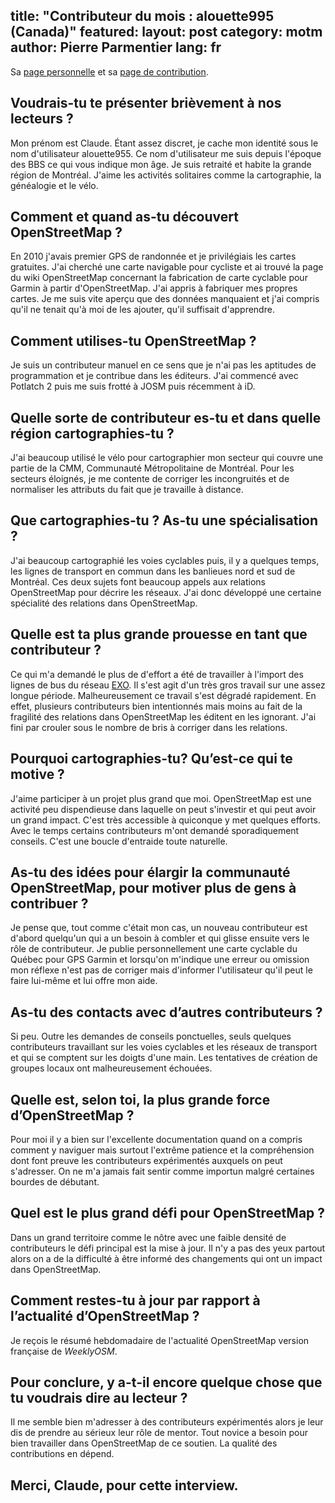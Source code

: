 title: "Contributeur du mois : alouette995 (Canada)"
featured:
layout: post
category: motm
author: Pierre Parmentier
lang: fr
---

Sa [page personnelle](https://www.openstreetmap.org/user/alouette995) et sa [page de contribution](https://hdyc.neis-one.org/?alouette995).



## Voudrais-tu te présenter brièvement à nos lecteurs ?
Mon prénom est Claude. Étant assez discret, je cache mon identité sous le nom d'utilisateur alouette955. Ce nom d'utilisateur me suis depuis l'époque des BBS ce qui vous indique mon âge. Je suis retraité et habite la grande région de Montréal. J'aime les activités solitaires comme la cartographie, la généalogie et le vélo.

## Comment et quand as-tu découvert OpenStreetMap ?
En 2010 j'avais premier GPS de randonnée et je privilégiais les cartes gratuites. J'ai cherché une carte navigable pour cycliste et ai trouvé la page du wiki OpenStreetMap concernant la fabrication de carte cyclable pour Garmin à partir d'OpenStreetMap. J'ai appris à fabriquer mes propres cartes. Je me suis vite aperçu que des données manquaient et j'ai compris qu'il ne tenait qu'à moi de les ajouter, qu'il suffisait d'apprendre. 

## Comment utilises-tu OpenStreetMap ?
Je suis un contributeur manuel en ce sens que je n'ai pas les aptitudes de programmation et je contribue dans les éditeurs. J'ai commencé avec Potlatch 2 puis me suis frotté à JOSM puis récemment à iD. 

## Quelle sorte de contributeur es-tu et dans quelle région cartographies-tu ?
J'ai beaucoup utilisé le vélo pour cartographier mon secteur qui couvre une partie de la CMM, Communauté Métropolitaine de Montréal. Pour les secteurs éloignés, je me contente de corriger les incongruités et de normaliser les attributs du fait que je travaille à distance.

## Que cartographies-tu ? As-tu une spécialisation ?
J'ai beaucoup cartographié les voies cyclables puis, il y a quelques temps, les lignes de transport en commun dans les banlieues nord et sud de Montréal. Ces deux sujets font beaucoup appels aux relations OpenStreetMap pour décrire les réseaux. J'ai donc développé une certaine spécialité des relations dans OpenStreetMap.

## Quelle est ta plus grande prouesse en tant que contributeur ?
Ce qui m'a demandé le plus de d'effort a été de travailler à l'import des lignes de bus du réseau [EXO](https://exo.quebec/fr). Il s'est agit d'un très gros travail sur une assez longue période. Malheureusement ce travail s'est dégradé rapidement. En effet, plusieurs contributeurs bien intentionnés mais moins au fait de la fragilité des relations dans OpenStreetMap les éditent en les ignorant. J'ai fini par crouler sous le nombre de bris à corriger dans les relations.

## Pourquoi cartographies-tu? Qu’est-ce qui te motive ?
J'aime participer à un projet plus grand que moi. OpenStreetMap est une activité peu dispendieuse dans laquelle on peut s'investir et qui peut avoir un grand impact. C'est très accessible à quiconque y met quelques efforts. Avec le temps certains contributeurs m'ont demandé sporadiquement conseils. 
C'est une boucle d'entraide toute naturelle.

## As-tu des idées pour élargir la communauté OpenStreetMap, pour motiver plus de gens à contribuer ?
Je pense que, tout comme c'était mon cas, un nouveau contributeur est d'abord quelqu'un qui a un besoin à combler et qui glisse ensuite vers le rôle de contributeur. 
Je publie personnellement une carte cyclable du Québec pour GPS Garmin et lorsqu'on m'indique une erreur ou omission mon réflexe n'est pas de corriger mais 
d'informer l'utilisateur qu'il peut le faire lui-même et lui offre mon aide.

## As-tu des contacts avec d’autres contributeurs ?
Si peu. Outre les demandes de conseils ponctuelles, seuls quelques contributeurs travaillant sur les voies cyclables et les réseaux de transport et qui se comptent sur les doigts d'une main. Les tentatives de création de groupes locaux ont malheureusement échouées.

## Quelle est, selon toi, la plus grande force d’OpenStreetMap ?
Pour moi il y a bien sur l'excellente documentation quand on a compris comment y naviguer mais surtout l'extrême patience et la compréhension dont font preuve les contributeurs expérimentés auxquels on peut s'adresser. On ne m'a jamais fait sentir comme importun malgré certaines bourdes de débutant.

## Quel est le plus grand défi pour OpenStreetMap ?
Dans un grand territoire comme le nôtre avec une faible densité de contributeurs le défi principal est la mise à jour. Il n'y a pas des yeux partout alors on a de la difficulté à être informé des changements qui ont un impact dans OpenStreetMap. 

## Comment restes-tu à jour par rapport à l’actualité d’OpenStreetMap ?
Je reçois le résumé hebdomadaire de l'actualité OpenStreetMap version française de _WeeklyOSM_. 

## Pour conclure, y a-t-il encore quelque chose que tu voudrais dire au lecteur ?
Il me semble bien m'adresser à des contributeurs expérimentés alors je leur dis de prendre  au sérieux leur rôle de mentor. Tout novice a besoin pour bien travailler dans OpenStreetMap de ce soutien. La qualité des contributions en dépend.

## Merci, Claude, pour cette interview.